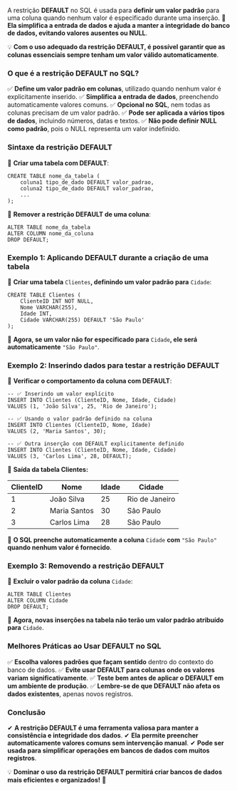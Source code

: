 A restrição **DEFAULT** no SQL é usada para **definir um valor padrão** para uma coluna quando nenhum valor é especificado durante uma inserção. 
📌 **Ela simplifica a entrada de dados e ajuda a manter a integridade do banco de dados, evitando valores ausentes ou NULL**.

💡 **Com o uso adequado da restrição DEFAULT, é possível garantir que as colunas essenciais sempre tenham um valor válido automaticamente**.

### **O que é a restrição DEFAULT no SQL?**

✅ **Define um valor padrão em colunas**, utilizado quando nenhum valor é explicitamente inserido. 
✅ **Simplifica a entrada de dados**, preenchendo automaticamente valores comuns. 
✅ **Opcional no SQL**, nem todas as colunas precisam de um valor padrão. 
✅ **Pode ser aplicada a vários tipos de dados**, incluindo números, datas e textos. 
✅ **Não pode definir NULL como padrão**, pois o NULL representa um valor indefinido.

### **Sintaxe da restrição DEFAULT**

📌 **Criar uma tabela com DEFAULT**:

```
CREATE TABLE nome_da_tabela (
    coluna1 tipo_de_dado DEFAULT valor_padrao,
    coluna2 tipo_de_dado DEFAULT valor_padrao,
    ...
);
```

📌 **Remover a restrição DEFAULT de uma coluna**:

```
ALTER TABLE nome_da_tabela  
ALTER COLUMN nome_da_coluna  
DROP DEFAULT;
```

### **Exemplo 1: Aplicando DEFAULT durante a criação de uma tabela**

📌 **Criar uma tabela** `Clientes`**, definindo um valor padrão para** `Cidade`:

```
CREATE TABLE Clientes (
    ClienteID INT NOT NULL,
    Nome VARCHAR(255),
    Idade INT,
    Cidade VARCHAR(255) DEFAULT 'São Paulo'
);
```

📌 **Agora, se um valor não for especificado para** `Cidade`**, ele será automaticamente** `"São Paulo"`.

### **Exemplo 2: Inserindo dados para testar a restrição DEFAULT**

📌 **Verificar o comportamento da coluna com DEFAULT**:

```
-- ✅ Inserindo um valor explícito
INSERT INTO Clientes (ClienteID, Nome, Idade, Cidade)  
VALUES (1, 'João Silva', 25, 'Rio de Janeiro');

-- ✅ Usando o valor padrão definido na coluna
INSERT INTO Clientes (ClienteID, Nome, Idade)  
VALUES (2, 'Maria Santos', 30);

-- ✅ Outra inserção com DEFAULT explicitamente definido
INSERT INTO Clientes (ClienteID, Nome, Idade, Cidade)  
VALUES (3, 'Carlos Lima', 28, DEFAULT);
```

🔹 **Saída da tabela Clientes:**

|**ClienteID**|**Nome**|**Idade**|**Cidade**|
|---|---|---|---|
|1|João Silva|25|Rio de Janeiro|
|2|Maria Santos|30|São Paulo|
|3|Carlos Lima|28|São Paulo|

📌 **O SQL preenche automaticamente a coluna** `Cidade` **com** `"São Paulo"` **quando nenhum valor é fornecido**.

### **Exemplo 3: Removendo a restrição DEFAULT**

📌 **Excluir o valor padrão da coluna** `Cidade`:

```
ALTER TABLE Clientes  
ALTER COLUMN Cidade  
DROP DEFAULT;
```

📌 **Agora, novas inserções na tabela não terão um valor padrão atribuído para** `Cidade`.

### **Melhores Práticas ao Usar DEFAULT no SQL**

✅ **Escolha valores padrões que façam sentido** dentro do contexto do banco de dados. 
✅ **Evite usar DEFAULT para colunas onde os valores variam significativamente**. 
✅ **Teste bem antes de aplicar o DEFAULT em um ambiente de produção**. 
✅ **Lembre-se de que DEFAULT não afeta os dados existentes**, apenas novos registros.

### **Conclusão**

✔ **A restrição DEFAULT é uma ferramenta valiosa para manter a consistência e integridade dos dados**. 
✔ **Ela permite preencher automaticamente valores comuns sem intervenção manual**. 
✔ **Pode ser usada para simplificar operações em bancos de dados com muitos registros**.

💡 **Dominar o uso da restrição DEFAULT permitirá criar bancos de dados mais eficientes e organizados!** 🚀
